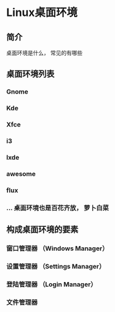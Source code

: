 # Linux桌面环境

## 简介
桌面环境是什么， 常见的有哪些

## 桌面环境列表

### Gnome

### Kde

### Xfce

### i3

### lxde

### awesome

### flux

### ... 桌面环境也是百花齐放， 萝卜白菜


## 构成桌面环境的要素

### 窗口管理器 （Windows Manager）

### 设置管理器 （Settings Manager）

### 登陆管理器 （Login Manager）

### 文件管理器

